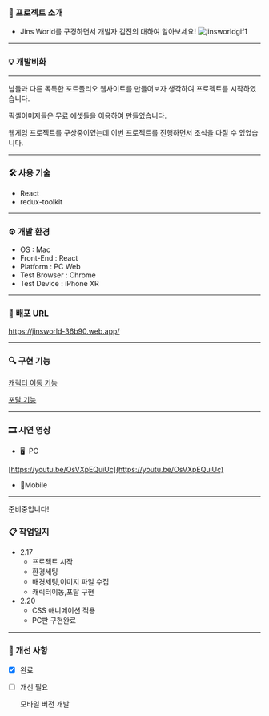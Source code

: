 ### 📃 프로젝트 소개

- Jins World를 구경하면서 개발자 김진의 대하여 알아보세요!
![jinsworldgif1](https://user-images.githubusercontent.com/115249840/219969025-bd985484-8e1b-4d66-94da-80c0b4c0398c.gif)

---

### 💡 개발비화

---

남들과 다른 독특한 포트폴리오 웹사이트를 만들어보자 생각하여 프로젝트를 시작하였습니다.

픽셀이미지들은 무료 에셋들을 이용하여 만들었습니다.

웹게임 프로젝트를 구상중이였는데 이번 프로젝트를 진행하면서 초석을 다질 수 있었습니다.

---

### 🛠 사용 기술

- React
- redux-toolkit

---

### ⚙ 개발 환경

- OS : Mac
- Front-End : React
- Platform : PC Web
- Test Browser : Chrome
- Test Device : iPhone XR

---

### 🔗 배포 URL

https://jinsworld-36b90.web.app/                                 

---

### 🔍 구현 기능

[캐릭터 이동 기능](https://www.notion.so/eb437d4086654700a81317732f126690)

[포탈 기능](https://www.notion.so/98a49f6ea1f441cf824385a8fc67b84c)

---

### 🎞 시연 영상

- 🖥  PC

[https://youtu.be/OsVXpEQuiUc](https://youtu.be/OsVXpEQuiUc)

- 📱Mobile

---

준비중입니다!

### 📋 작업일지

- 2.17
    - 프로젝트 시작
    - 환경세팅
    - 배경세팅,이미지 파일 수집
    - 캐릭터이동,포탈 구현
- 2.20
    - CSS 애니메이션 적용
    - PC판 구현완료

---

### 🔨 개선 사항

- [x]  완료
- [ ]  개선 필요
    
    모바일 버전 개발
